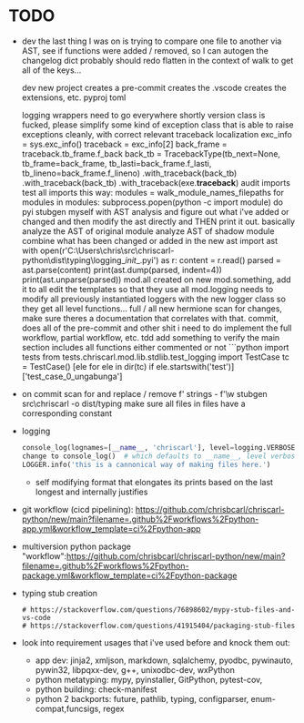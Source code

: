 # TODO
- dev
    the last thing I was on is trying to compare one file to another via AST, see if functions were added / removed, so I can autogen the changelog
    dict probably should redo flatten in the context of walk to get all of the keys...

    dev new project
        creates a pre-commit
        creates the .vscode
        creates the extensions, etc.
        pyproj toml

    logging wrappers need to go everywhere shortly
    version class is fucked, please simplify
    some kind of exception class that is able to raise exceptions cleanly, with correct relevant traceback localization
        exc_info = sys.exc_info()
        traceback = exc_info[2]
        back_frame = traceback.tb_frame.f_back
        back_tb = TracebackType(tb_next=None, tb_frame=back_frame, tb_lasti=back_frame.f_lasti, tb_lineno=back_frame.f_lineno)
        .with_traceback(back_tb)
        .with_traceback(back_tb)
        .with_traceback(exe.__traceback__)
    audit imports
        test all imports this way:
            modules = walk_module_names_filepaths
            for modules in modules:
                subprocess.popen(python -c import module)
    do pyi stubgen myself with AST analysis and figure out what i've added or changed and then modify the ast directly and THEN print it out.
        basically analyze the AST of original module
        analyze AST of shadow module
        combine what has been changed or added in the new ast
        import ast
        with open(r'C:\Users\chris\src\chriscarl-python\dist\typing\logging\__init__.pyi') as r:
            content = r.read()
        parsed = ast.parse(content)
        print(ast.dump(parsed, indent=4))
        print(ast.unparse(parsed))
    mod.all created
        on new mod.something, add it to all
        edit the templates so that they use all
    mod.logging needs to modify all previously instantiated loggers with the new logger class so they get all level functions...
    full / all
    new hermione
        scan for changes, make sure theres a documentation that correlates with that.
    commit, does all of the pre-commit and other shit i need to do
    implement the full workflow, partial workflow, etc.
    tdd add something to verify the main section includes all functions either commented or not
        ```python
        import tests
        from tests.chriscarl.mod.lib.stdlib.test_logging import TestCase
        tc = TestCase()
        [ele for ele in dir(tc) if ele.startswith('test')]
        ['test_case_0_ungabunga']
- on commit
    scan for and replace / remove
        f' strings - f'\w
    stubgen src\chriscarl -o dist/typing
    make sure all files in files have a corresponding constant
- logging
    ```python
    console_log(lognames=[__name__, 'chriscarl'], level=logging.VERBOSE)  # pylint: disable=no-member
    change to console_log()  # which defaults to __name__, level verbose
    LOGGER.info('this is a cannonical way of making files here.')
    ```
    - self modifying format that elongates its prints based on the last longest and internally justifies
- git workflow (cicd pipelining): https://github.com/chrisbcarl/chriscarl-python/new/main?filename=.github%2Fworkflows%2Fpython-app.yml&workflow_template=ci%2Fpython-app
- multiversion python package "workflow":https://github.com/chrisbcarl/chriscarl-python/new/main?filename=.github%2Fworkflows%2Fpython-package.yml&workflow_template=ci%2Fpython-package


- typing stub creation
    ```
    # https://stackoverflow.com/questions/76898602/mypy-stub-files-and-vs-code
    # https://stackoverflow.com/questions/41915404/packaging-stub-files
    ```
- look into requirement usages that i've used before and knock them out:
    - app dev: jinja2, xmljson, markdown, sqlalchemy, pyodbc, pywinauto, pywin32, libpqxx-dev, g++, unixodbc-dev, wxPython
    - python metatyping: mypy, pyinstaller, GitPython, pytest-cov,
    - python building: check-manifest
    - python 2 backports: future, pathlib, typing, configparser, enum-compat,funcsigs, regex